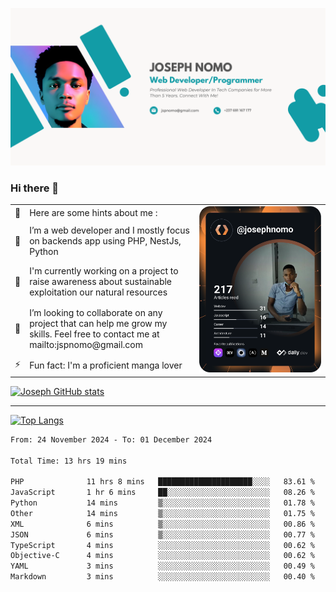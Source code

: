 ![Banner of my profile!](/Joseph_NOMO_NEW.png "Banner")

### Hi there 👋

<!--- | --  | 👋  | Here are some hints about me :                                                                                                 | <td rowspan=6><img src="/devcard.svg" width="400" alt="Joseph NOMO's Dev Card"/></td> |
| --- | --- | ------------------------------------------------------------------------------------------------------------------------------ | ------------------------------------------------------------------------------------- |
| --  | 🔭  | I’m a web developer and I mostly focus on backends app using PHP, NestJs, Python                                               |
| --  | 🦁  | I'm currently working on a project to raise awareness about sustainable exploitation our natural resources                     |
| --  | 👯  | I’m looking to collaborate on any project that can help me grow my skills. Feel free to contact me at mailto:jspnomo@gmail.com |
| --  | ⚡  | Fun fact: I'm a proficient manga lover                                                                                         |
--->

<table>
    <tr>
        <td width="1%">👋</td>
        <td width="55%">Here are some hints about me :</td>
        <td rowspan=6 width="44%"><img src="/devcard.svg" width="400" alt="Joseph NOMO's Dev Card"/></td>
    </tr>
    <tr>
        <td>🔭</td>
        <td>I’m a web developer and I mostly focus on backends app using PHP, NestJs, Python</td>
    </tr>
    <tr>
        <td>🦁</td>
        <td>I'm currently working on a project to raise awareness about sustainable exploitation our natural resources</td>
    </tr>
    <tr>
        <td>👯</td>
        <td>I’m looking to collaborate on any project that can help me grow my skills. Feel free to contact me at mailto:jspnomo@gmail.com</td>
    </tr>
    <tr>
        <td>⚡</td>
        <td>Fun fact: I'm a proficient manga lover</td>
    </tr>

</table>

[![Joseph GitHub stats](https://github-readme-stats-seven-sigma-53.vercel.app/api?username=Jspascal)](https://github.com/Jspascal/github-readme-stats)

---

[![Top Langs](https://github-readme-stats-seven-sigma-53.vercel.app/api/top-langs/?username=Jspascal&layout=compact)](https://github.com/Jspascal/github-readme-stats)

<!--START_SECTION:waka-->

```txt
From: 24 November 2024 - To: 01 December 2024

Total Time: 13 hrs 19 mins

PHP              11 hrs 8 mins   █████████████████████░░░░   83.61 %
JavaScript       1 hr 6 mins     ██░░░░░░░░░░░░░░░░░░░░░░░   08.26 %
Python           14 mins         ▒░░░░░░░░░░░░░░░░░░░░░░░░   01.78 %
Other            14 mins         ▒░░░░░░░░░░░░░░░░░░░░░░░░   01.75 %
XML              6 mins          ▒░░░░░░░░░░░░░░░░░░░░░░░░   00.86 %
JSON             6 mins          ▒░░░░░░░░░░░░░░░░░░░░░░░░   00.77 %
TypeScript       4 mins          ░░░░░░░░░░░░░░░░░░░░░░░░░   00.62 %
Objective-C      4 mins          ░░░░░░░░░░░░░░░░░░░░░░░░░   00.62 %
YAML             3 mins          ░░░░░░░░░░░░░░░░░░░░░░░░░   00.49 %
Markdown         3 mins          ░░░░░░░░░░░░░░░░░░░░░░░░░   00.40 %
```

<!--END_SECTION:waka-->
